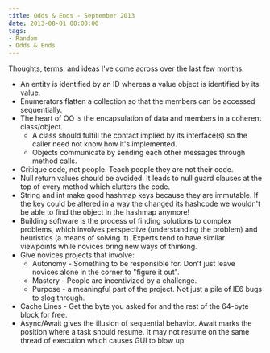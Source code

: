 ```yaml
---
title: Odds & Ends - September 2013
date: 2013-08-01 00:00:00
tags:
- Random
- Odds & Ends
---
```

Thoughts, terms, and ideas I've come across over the last few months.

* An entity is identified by an ID whereas a value object is identified by its value.
* Enumerators flatten a collection so that the members can be accessed sequentially.
* The heart of OO is the encapsulation of data and members in a coherent class/object.
  * A class should fulfill the contact implied by its interface(s) so the caller need not know how it's implemented.
  * Objects communicate by sending each other messages through method calls.
* Critique code, not people.  Teach people they are not their code.
* Null return values should be avoided.  It leads to null guard clauses at the top of every method which clutters the code.
* String and int make good hashmap keys because they are immutable.  If the key could be altered in a way the changed its hashcode we wouldn't be able to find the object in the hashmap anymore!
* Building software is the process of finding solutions to complex problems, which involves perspective (understanding the problem) and heuristics (a means of solving it).  Experts tend to have similar viewpoints while novices bring new ways of thinking.  
* Give novices projects that involve:
  * Autonomy - Something to be responsible for.  Don't just leave novices alone in the corner to "figure it out".
  * Mastery - People are incentivized by a challenge.
  * Purpose - a meaningful part of the project.  Not just a pile of IE6 bugs to slog through.
* Cache Lines - Get the byte you asked for and the rest of the 64-byte block for free.
* Async/Await gives the illusion of sequential behavior.  Await marks the position where a task should resume.  It may not resume on the same thread of execution which causes GUI to blow up.